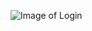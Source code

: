 ![Image of Login](https://github.com/jtrdt/frontend-CirculationBordeauxMetropole/blob/master/public/home.png?raw=true)
